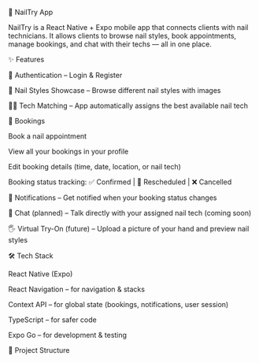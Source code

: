 💅 NailTry App

NailTry is a React Native + Expo mobile app that connects clients with nail technicians.
It allows clients to browse nail styles, book appointments, manage bookings, and chat with their techs — all in one place.

✨ Features

🔐 Authentication – Login & Register

🎨 Nail Styles Showcase – Browse different nail styles with images

👩‍🎨 Tech Matching – App automatically assigns the best available nail tech

📅 Bookings

Book a nail appointment

View all your bookings in your profile

Edit booking details (time, date, location, or nail tech)

Booking status tracking: ✅ Confirmed | 🔄 Rescheduled | ❌ Cancelled

🔔 Notifications – Get notified when your booking status changes

💬 Chat (planned) – Talk directly with your assigned nail tech (coming soon)

🖐️ Virtual Try-On (future) – Upload a picture of your hand and preview nail styles

🛠️ Tech Stack

React Native (Expo)

React Navigation – for navigation & stacks

Context API – for global state (bookings, notifications, user session)

TypeScript – for safer code

Expo Go – for development & testing

📂 Project Structure
